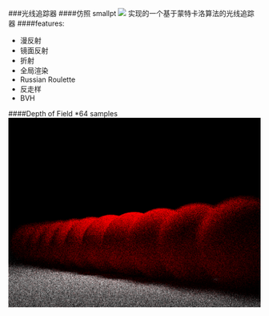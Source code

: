 ###光线追踪器
####仿照 smallpt ![](http://kevinbeason.com/smallpt/) 实现的一个基于蒙特卡洛算法的光线追踪器
####features:
* 漫反射
* 镜面反射
* 折射
* 全局渲染
* Russian Roulette
* 反走样
* BVH

####Depth of Field
*64 samples
![](./image/depth_of_field_64.png)